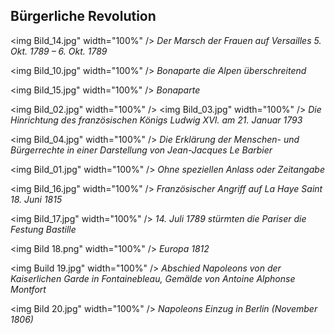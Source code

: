 ## Bürgerliche Revolution

<img Bild_14.jpg" width="100%" />
_Der Marsch der Frauen auf Versailles 5. Okt. 1789 – 6. Okt. 1789_


<img Bild_10.jpg" width="100%" />
_Bonaparte die Alpen überschreitend_


<img Bild_15.jpg" width="100%" />
_Bonaparte_


<img Bild_02.jpg" width="100%" />
<img Bild_03.jpg" width="100%" />
_Die Hinrichtung des französischen Königs Ludwig XVI. am 21. Januar 1793_


<img Bild_04.jpg" width="100%" />
_Die Erklärung der Menschen- und Bürgerrechte in einer Darstellung von Jean-Jacques Le Barbier_


<img Bild_01.jpg" width="100%" />
_Ohne speziellen Anlass oder Zeitangabe_


<img Bild_16.jpg" width="100%" />
_Französischer Angriff auf La Haye Saint 18. Juni 1815_


<img Bild_17.jpg" width="100%" />
_14. Juli 1789 stürmten die Pariser die Festung Bastille_


<img Bild 18.png" width="100%" />
_Europa 1812_


<img Build 19.jpg" width="100%" />
_Abschied Napoleons von der Kaiserlichen Garde in Fontainebleau, Gemälde von Antoine Alphonse Montfort_


<img Bild 20.jpg" width="100%" />
_Napoleons Einzug in Berlin (November 1806)_
